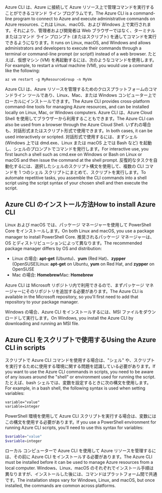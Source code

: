 <span data-ttu-id="a4423-101">Azure CLI は、Azure に接続して Azure リソース上で管理コマンドを実行することができるコマンド ライン プログラムです。</span><span class="sxs-lookup"><span data-stu-id="a4423-101">The Azure CLI is a command-line program to connect to Azure and execute administrative commands on Azure resources.</span></span> <span data-ttu-id="a4423-102">これは Linux、macOS、および Windows 上で実行されます。それにより、管理者および開発者は Web ブラウザーではなく、ターミナルまたはコマンド ライン プロンプト (またはスクリプト) を通してコマンドを実行できるようになります。</span><span class="sxs-lookup"><span data-stu-id="a4423-102">It runs on Linux, macOS, and Windows and allows administrators and developers to execute their commands through a terminal or command-line prompt (or script!) instead of a web browser.</span></span> <span data-ttu-id="a4423-103">たとえば、仮想マシン (VM) を再起動するには、次のようなコマンドを使用します。</span><span class="sxs-lookup"><span data-stu-id="a4423-103">For example, to restart a virtual machine (VM), you would use a command like the following:</span></span>

 ```azurecli
 az vm restart -g MyResourceGroup -n MyVm
 ```

<span data-ttu-id="a4423-104">Azure CLI は、Azure リソースを管理するためのクロスプラットフォームのコマンドライン ツールであり、Linux、Mac、または Windows コンピューター上でローカルにインストールできます。</span><span class="sxs-lookup"><span data-stu-id="a4423-104">The Azure CLI provides cross-platform command-line tools for managing Azure resources, and can be installed locally on Linux, Mac, or Windows computers.</span></span> <span data-ttu-id="a4423-105">Azure CLI は、Azure Cloud Shell を使用してブラウザーから利用することもできます。</span><span class="sxs-lookup"><span data-stu-id="a4423-105">The Azure CLI can also be used from a browser through the Azure Cloud Shell.</span></span> <span data-ttu-id="a4423-106">いずれの場合も、対話形式またはスクリプト形式で使用できます。</span><span class="sxs-lookup"><span data-stu-id="a4423-106">In both cases, it can be used interactively or scripted.</span></span> <span data-ttu-id="a4423-107">対話形式で使用するには、まずシェル (Windows 上では dmd.exe、Linux または macOS 上では Bash など) を起動し、シェルのプロンプトでコマンドを発行します。</span><span class="sxs-lookup"><span data-stu-id="a4423-107">For interactive use, you first launch a shell such as cmd.exe on Windows or Bash on Linux or macOS and then issue the command at the shell prompt.</span></span> <span data-ttu-id="a4423-108">反復的なタスクを自動化するには、選択したシェルのスクリプト構文を使用して、複数の CLI コマンドを 1 つのシェル スクリプトにまとめて、スクリプトを実行します。</span><span class="sxs-lookup"><span data-stu-id="a4423-108">To automate repetitive tasks, you assemble the CLI commands into a shell script using the script syntax of your chosen shell and then execute the script.</span></span>

## <a name="how-to-install-azure-cli"></a><span data-ttu-id="a4423-109">Azure CLI のインストール方法</span><span class="sxs-lookup"><span data-stu-id="a4423-109">How to install Azure CLI</span></span>

<span data-ttu-id="a4423-110">Linux および macOS では、パッケージ マネージャーを使用して PowerShell Core をインストールします。</span><span class="sxs-lookup"><span data-stu-id="a4423-110">On both Linux and macOS, you use a package manager to install PowerShell Core.</span></span> <span data-ttu-id="a4423-111">推奨されるパッケージ マネージャーは、OS とディストリビューションによって異なります。</span><span class="sxs-lookup"><span data-stu-id="a4423-111">The recommended package manager differs by OS and distribution:</span></span>

- <span data-ttu-id="a4423-112">Linux の場合: **apt-get** (Ubuntu)、**yum** (Red Hat)、**zypper** (OpenSUSE)</span><span class="sxs-lookup"><span data-stu-id="a4423-112">Linux: **apt-get** on Ubuntu, **yum** on Red Hat, and **zypper** on OpenSUSE</span></span>
- <span data-ttu-id="a4423-113">Mac の場合: **Homebrew**</span><span class="sxs-lookup"><span data-stu-id="a4423-113">Mac: **Homebrew**</span></span>

<span data-ttu-id="a4423-114">Azure CLI は Microsoft リポジトリ内で利用できるので、まずパッケージ マネージャーにそのリポジトリを追加する必要があります。</span><span class="sxs-lookup"><span data-stu-id="a4423-114">The Azure CLI is available in the Microsoft repository, so you'll first need to add that repository to your package manager.</span></span>

<span data-ttu-id="a4423-115">Windows の場合、Azure CLI をインストールするには、MSI ファイルをダウンロードして実行します。</span><span class="sxs-lookup"><span data-stu-id="a4423-115">On Windows, you install the Azure CLI by downloading and running an MSI file.</span></span>

## <a name="using-the-azure-cli-in-scripts"></a><span data-ttu-id="a4423-116">Azure CLI をスクリプトで使用する</span><span class="sxs-lookup"><span data-stu-id="a4423-116">Using the Azure CLI in scripts</span></span>

<span data-ttu-id="a4423-117">スクリプトで Azure CLI コマンドを使用する場合は、"シェル" や、スクリプトを実行するために使用する環境に関する問題を認識している必要があります。</span><span class="sxs-lookup"><span data-stu-id="a4423-117">If you want to use the Azure CLI commands in scripts, you need to be aware of any issues around the "shell" or environment used for running the script.</span></span> <span data-ttu-id="a4423-118">たとえば、bash シェルでは、変数を設定するときに次の構文を使用します。</span><span class="sxs-lookup"><span data-stu-id="a4423-118">For example, in a bash shell, the following syntax is used when setting variables:</span></span>

```azurecli
variable="value"
variable=integer
```

<span data-ttu-id="a4423-119">PowerShell 環境を使用して Azure CLI スクリプトを実行する場合は、変数にはこの構文を使用する必要があります。</span><span class="sxs-lookup"><span data-stu-id="a4423-119">If you use a PowerShell environment for running Azure CLI scripts, you'll need to use this syntax for variables:</span></span>

```powershell
$variable="value"
$variable=integer
```

<span data-ttu-id="a4423-120">ローカル コンピューターで Azure CLI を使用して Azure リソースを管理するには、その前に Azure CLI をインストールする必要があります。</span><span class="sxs-lookup"><span data-stu-id="a4423-120">The Azure CLI must be installed before it can be used to manage Azure resources from a local computer.</span></span> <span data-ttu-id="a4423-121">Windows、Linux、macOS のそれぞれでインストール手順は異なりますが、インストールした後には、コマンドはプラットフォーム間で共通です。</span><span class="sxs-lookup"><span data-stu-id="a4423-121">The installation steps vary for Windows, Linux, and macOS, but once installed, the commands are common across platforms.</span></span>
